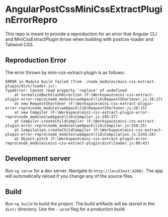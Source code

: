 # AngularPostCssMiniCssExtractPluginErrorRepro

This repo is meant to provide a reproduction for an error that Angular CLI and MiniCssExtractPlugin throw when building with postcss-loader and Tailwind CSS.

## Reproduction Error

The error thrown by mini-css-extract-plugin is as follows:
```
ERROR in Module build failed (from ./node_modules/mini-css-extract-plugin/dist/loader.js):
TypeError: Cannot read property 'replace' of undefined
    at normalizeBackSlashDirection (F:\Workspace\mini-css-extract-plugin-error-repro\node_modules\webpack\lib\RequestShortener.js:16:17)
    at new RequestShortener (F:\Workspace\mini-css-extract-plugin-error-repro\node_modules\webpack\lib\RequestShortener.js:26:15)
    at new Compiler (F:\Workspace\mini-css-extract-plugin-error-repro\node_modules\webpack\lib\Compiler.js:195:27)
    at Compiler.createChildCompiler (F:\Workspace\mini-css-extract-plugin-error-repro\node_modules\webpack\lib\Compiler.js:558:25)
    at Compilation.createChildCompiler (F:\Workspace\mini-css-extract-plugin-error-repro\node_modules\webpack\lib\Compilation.js:2243:24)
    at Object.pitch (F:\Workspace\mini-css-extract-plugin-error-repro\node_modules\mini-css-extract-plugin\dist\loader.js:89:43)
```

## Development server

Run `ng serve` for a dev server. Navigate to `http://localhost:4200/`. The app will automatically reload if you change any of the source files.

## Build

Run `ng build` to build the project. The build artifacts will be stored in the `dist/` directory. Use the `--prod` flag for a production build.
